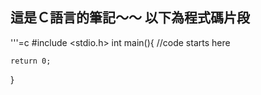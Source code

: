 這是Ｃ語言的筆記～～
以下為程式碼片段
--
'''=c
#include <stdio.h>
int main(){
    //code starts here


    return 0;
}